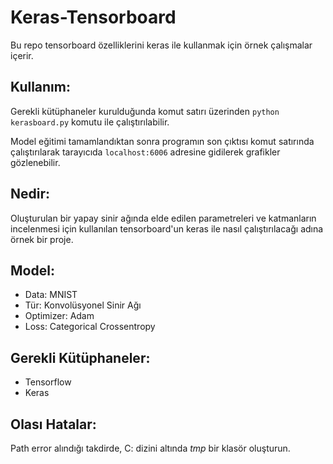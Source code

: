 # Keras-Tensorboard

Bu repo tensorboard özelliklerini keras ile kullanmak için örnek çalışmalar içerir.

## Kullanım:
Gerekli kütüphaneler kurulduğunda komut satırı üzerinden `python kerasboard.py` komutu ile çalıştırılabilir.

Model eğitimi tamamlandıktan sonra programın son çıktısı komut satırında çalıştırılarak tarayıcıda `localhost:6006` adresine gidilerek grafikler gözlenebilir.

## Nedir:
Oluşturulan bir yapay sinir ağında elde edilen parametreleri ve katmanların incelenmesi için kullanılan tensorboard'un keras ile nasıl çalıştırılacağı adına örnek bir proje.

## Model:
* Data: MNIST
* Tür: Konvolüsyonel Sinir Ağı
* Optimizer: Adam
* Loss: Categorical Crossentropy

## Gerekli Kütüphaneler:
* Tensorflow
* Keras

## Olası Hatalar:
Path error alındığı takdirde, C: dizini altında *tmp* bir klasör oluşturun.
